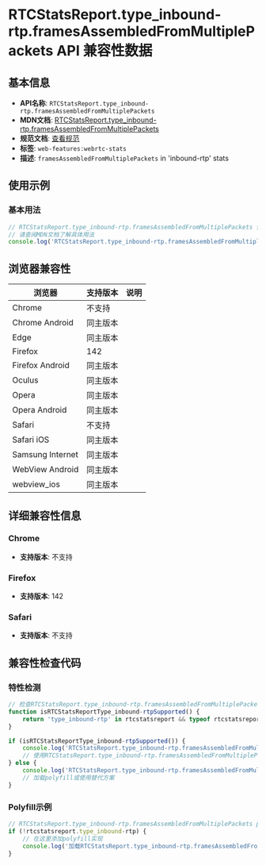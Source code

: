 # RTCStatsReport.type_inbound-rtp.framesAssembledFromMultiplePackets API 兼容性数据

## 基本信息

- **API名称**: `RTCStatsReport.type_inbound-rtp.framesAssembledFromMultiplePackets`
- **MDN文档**: [RTCStatsReport.type_inbound-rtp.framesAssembledFromMultiplePackets](https://developer.mozilla.org/docs/Web/API/RTCInboundRtpStreamStats/framesAssembledFromMultiplePackets)
- **规范文档**: [查看规范](https://w3c.github.io/webrtc-stats/#dom-rtcinboundrtpstreamstats-framesassembledfrommultiplepackets)
- **标签**: `web-features:webrtc-stats`
- **描述**: `framesAssembledFromMultiplePackets` in 'inbound-rtp' stats

## 使用示例

### 基本用法

```javascript
// RTCStatsReport.type_inbound-rtp.framesAssembledFromMultiplePackets 使用示例
// 请查阅MDN文档了解具体用法
console.log('RTCStatsReport.type_inbound-rtp.framesAssembledFromMultiplePackets API');
```

## 浏览器兼容性

| 浏览器 | 支持版本 | 说明 |
|--------|----------|------|
| Chrome | 不支持 |  |
| Chrome Android | 同主版本 |  |
| Edge | 同主版本 |  |
| Firefox | 142 |  |
| Firefox Android | 同主版本 |  |
| Oculus | 同主版本 |  |
| Opera | 同主版本 |  |
| Opera Android | 同主版本 |  |
| Safari | 不支持 |  |
| Safari iOS | 同主版本 |  |
| Samsung Internet | 同主版本 |  |
| WebView Android | 同主版本 |  |
| webview_ios | 同主版本 |  |

## 详细兼容性信息

### Chrome

- **支持版本**: 不支持

### Firefox

- **支持版本**: 142

### Safari

- **支持版本**: 不支持

## 兼容性检查代码

### 特性检测

```javascript
// 检查RTCStatsReport.type_inbound-rtp.framesAssembledFromMultiplePackets是否支持
function isRTCStatsReportType_inbound-rtpSupported() {
    return 'type_inbound-rtp' in rtcstatsreport && typeof rtcstatsreport.type_inbound-rtp === 'function';
}

if (isRTCStatsReportType_inbound-rtpSupported()) {
    console.log('RTCStatsReport.type_inbound-rtp.framesAssembledFromMultiplePackets 支持');
    // 使用RTCStatsReport.type_inbound-rtp.framesAssembledFromMultiplePackets
} else {
    console.log('RTCStatsReport.type_inbound-rtp.framesAssembledFromMultiplePackets 不支持，需要polyfill');
    // 加载polyfill或使用替代方案
}
```

### Polyfill示例

```javascript
// RTCStatsReport.type_inbound-rtp.framesAssembledFromMultiplePackets polyfill
if (!rtcstatsreport.type_inbound-rtp) {
    // 在这里添加polyfill实现
    console.log('加载RTCStatsReport.type_inbound-rtp.framesAssembledFromMultiplePackets polyfill');
}
```

